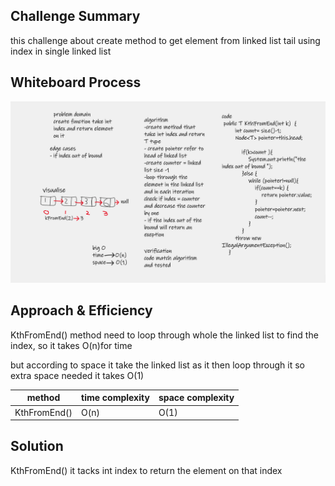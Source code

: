 ## Challenge Summary
this challenge about create method to get element from linked list tail using index
in single linked list

## Whiteboard Process
![KFromEnd](../img/kFromEnd.png)

## Approach & Efficiency
KthFromEnd() method need to loop through whole the linked list to find the index, so it takes O(n)for time 

but according to space it take the linked list as it then loop through it so extra space needed it takes O(1)

| method       | time complexity | space complexity |
|--------------|-----------------|------------------|
| KthFromEnd() | O(n)            | O(1)             |


## Solution

KthFromEnd() it tacks int index to return the element on that index 